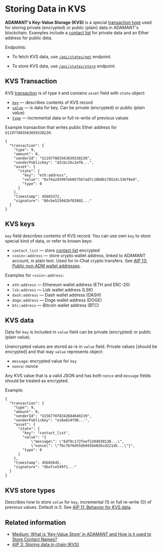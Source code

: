 # Storing Data in KVS

**ADAMANT's Key-Value Storage (KVS)** is a special [transaction type](https://github.com/Adamant-im/adamant/wiki/Transaction-Types#Type-9-Storing-data) used for storing private (encrypted) or public (plain) data in ADAMANT's blockchain. Examples include a [contact list](https://github.com/Adamant-im/adamant/wiki/Working-with-Contact-List) for private data and an Ether address for public data.

Endpoints:

- To fetch KVS data, use [`/api/states/get`](https://github.com/Adamant-im/adamant/wiki/API-Specification#get-states) endpoint.

- To store KVS data, use [`/api/states/store`](https://github.com/Adamant-im/adamant/wiki/API-Specification#register-store-in-kvs-transaction) endpoint.

## KVS Transaction

KVS [transaction](https://github.com/Adamant-im/adamant/wiki/API-Specification#Get-List-of-Transactions) is of type `9` and contains `asset` field with `state` object:

- [`key`](#kvs-keys) — describes contents of KVS record
- [`value`](#kvs-data) — is data for key. Can be private (encrypted) or public (plain value)
- [`type`](#kvs-store-types) — incremental data or full re-write of previous values

Example transaction that writes public Ether address for `U11977883563659338220`:

```json{3,7-13}
{
  "transaction": {
    "type": 9,
    "amount": 0,
    "senderId": "U11977883563659338220",
    "senderPublicKey": "d2cbc26c2ef6...",
    "asset": {
      "state": {
        "key": "eth:address",
        "value": "0xf4a2d5997eb0575b7ad7c10b0b178524c336f9e9",
        "type": 0
      }
    },
    "timestamp": 45603372,
    "signature": "86cbe525042bf83802..."
  }
}
```

## KVS keys

`key` field describes contents of KVS record. You can use own `key` to store special kind of data, or refer to known keys:

- `contact_list` — store [contact list](https://github.com/Adamant-im/adamant/wiki/Working-with-Contact-List) encrypted
- `<coin>:address` — store crypto wallet address, linked to ADAMANT account, in plain text. Used for in-Chat crypto transfers. See [AIP 13: Public non-ADM wallet addresses](https://aips.adamant.im/AIPS/aip-13).

Examples for `<coin>:address`:

- `eth:address` — Ethereum wallet address (ETH and ERC-20)
- `lsk:address` — Lisk wallet address (LSK)
- `dash:address` — Dash wallet address (DASH)
- `doge:address` — Doge wallet address (DOGE)
- `btc:address` — Bitcoin wallet address (BTC)

## KVS data

Data for `key` is included in `value` field can be private (encrypted) or public (plain value).

Unencrypted values are stored as-is in `value` field. Private values [should be encrypted] and that way `value` represents object:

- `message`: encrypted value for `key`
- `nonce`: nonce

Any KVS value that is a valid JSON and has both `nonce` and `message` fields should be treated as encrypted.

Example:

```json{3,7-15}
{
  "transaction": {
    "type": 9,
    "amount": 0,
    "senderId": "U15677078342684640219",
    "senderPublicKey": "e16e624fd0...",
    "asset": {
      "state": {
        "key": "contact_list",
        "value": "{
            \"message\": \"6df8c172feef228d930130...\",
            \"nonce\": \"f6c7b76d55db945bb026cd221d5...\"}",
        "type": 0
      }
    },
    "timestamp": 45603645,
    "signature": "dbafce549f1..."
  }
}
```

## KVS store types

Describes how to store `value` for `key`, incremental (1) or full re-write (0) of previous values. Default is 0. See [AIP 11: Behavior for KVS data](https://aips.adamant.im/AIPS/aip-11).

## Related information

- [Medium: What is ‘Key-Value Store’ in ADAMANT and How is it used to Store Contact Names?](https://medium.com/adamant-im/what-is-key-value-store-in-adamant-and-how-is-it-used-to-store-contact-names-4ee5f82ab77f)
- [AIP 3: Storing data in chain (KVS)](https://aips.adamant.im/AIPS/aip-3)

